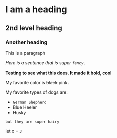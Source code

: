 # I am a heading

## 2nd level heading

### Another heading

This is a paragraph

_Here is a sentence that is super `fancy.`_

**Testing to see what this does. It made it bold, cool**

My favorite color is ~~black~~ pink`.`

My favorite types of dogs are:
- `German Shepherd`
- Blue Heeler
- Husky

`but they are super hairy`

let x = `3`

